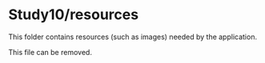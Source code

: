 # Study10/resources

This folder contains resources (such as images) needed by the application. 

This file can be removed.
